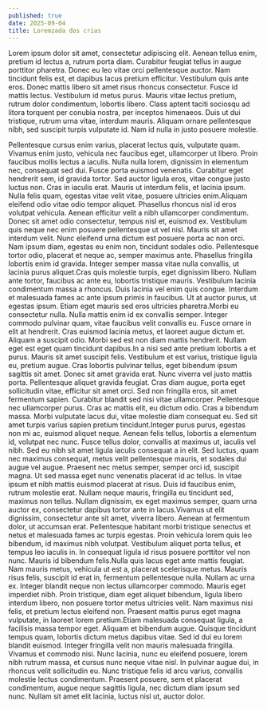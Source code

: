 ```yaml
---
published: true
date: 2025-09-04
title: Loremzada dos crias
---
```

Lorem ipsum dolor sit amet, consectetur adipiscing elit. Aenean tellus enim, pretium id lectus a, rutrum porta diam. Curabitur feugiat tellus in augue porttitor pharetra. Donec eu leo vitae orci pellentesque auctor. Nam tincidunt felis est, et dapibus lacus pretium efficitur. Vestibulum quis ante eros. Donec mattis libero sit amet risus rhoncus consectetur. Fusce id mattis lectus. Vestibulum id metus purus. Mauris vitae lectus pretium, rutrum dolor condimentum, lobortis libero. Class aptent taciti sociosqu ad litora torquent per conubia nostra, per inceptos himenaeos. Duis ut dui tristique, rutrum urna vitae, interdum mauris. Aliquam ornare pellentesque nibh, sed suscipit turpis vulputate id. Nam id nulla in justo posuere molestie.

Pellentesque cursus enim varius, placerat lectus quis, vulputate quam. Vivamus enim justo, vehicula nec faucibus eget, ullamcorper ut libero. Proin faucibus mollis lectus a iaculis. Nulla nulla lorem, dignissim in elementum nec, consequat sed dui. Fusce porta euismod venenatis. Curabitur eget hendrerit sem, id gravida tortor. Sed auctor ligula eros, vitae congue justo luctus non. Cras in iaculis erat. Mauris ut interdum felis, et lacinia ipsum. Nulla felis quam, egestas vitae velit vitae, posuere ultricies enim.Aliquam eleifend odio vitae odio tempor aliquet. Phasellus rhoncus nisl id eros volutpat vehicula. Aenean efficitur velit a nibh ullamcorper condimentum. Donec sit amet odio consectetur, tempus nisl et, euismod ex. Vestibulum quis neque nec enim posuere pellentesque ut vel nisl. Mauris sit amet interdum velit. Nunc eleifend urna dictum est posuere porta ac non orci. Nam ipsum diam, egestas eu enim non, tincidunt sodales odio. Pellentesque tortor odio, placerat et neque ac, semper maximus ante. Phasellus fringilla lobortis enim id gravida. Integer semper massa vitae nulla convallis, ut lacinia purus aliquet.Cras quis molestie turpis, eget dignissim libero. Nullam ante tortor, faucibus ac ante eu, lobortis tristique mauris. Vestibulum lacinia condimentum massa a rhoncus. Duis lacinia vel enim quis congue. Interdum et malesuada fames ac ante ipsum primis in faucibus. Ut at auctor purus, ut egestas ipsum. Etiam eget mauris sed eros ultricies pharetra.Morbi eu consectetur nulla. Nulla mattis enim id ex convallis semper. Integer commodo pulvinar quam, vitae faucibus velit convallis eu. Fusce ornare in elit at hendrerit. Cras euismod lacinia metus, et laoreet augue dictum et. Aliquam a suscipit odio. Morbi sed est non diam mattis hendrerit. Nullam eget est eget quam tincidunt dapibus.In a nisi sed ante pretium lobortis a et purus. Mauris sit amet suscipit felis. Vestibulum et est varius, tristique ligula eu, pretium augue. Cras lobortis pulvinar tellus, eget bibendum ipsum sagittis sit amet. Donec sit amet gravida erat. Nunc viverra vel justo mattis porta. Pellentesque aliquet gravida feugiat. Cras diam augue, porta eget sollicitudin vitae, efficitur sit amet orci. Sed non fringilla eros, sit amet fermentum sapien. Curabitur blandit sed nisi vitae ullamcorper. Pellentesque nec ullamcorper purus. Cras ac mattis elit, eu dictum odio. Cras a bibendum massa. Morbi vulputate lacus dui, vitae molestie diam consequat eu. Sed sit amet turpis varius sapien pretium tincidunt.Integer purus purus, egestas non mi ac, euismod aliquet neque. Aenean felis tellus, lobortis a elementum id, volutpat nec nunc. Fusce tellus dolor, convallis at maximus ut, iaculis vel nibh. Sed eu nibh sit amet ligula iaculis consequat a in elit. Sed luctus, quam nec maximus consequat, metus velit pellentesque mauris, et sodales dui augue vel augue. Praesent nec metus semper, semper orci id, suscipit magna. Ut sed massa eget nunc venenatis placerat id ac tellus. In vitae ipsum et nibh mattis euismod placerat at risus. Duis id faucibus enim, rutrum molestie erat. Nullam neque mauris, fringilla eu tincidunt sed, maximus non tellus. Nullam dignissim, ex eget maximus semper, quam urna auctor ex, consectetur dapibus tortor ante in lacus.Vivamus ut elit dignissim, consectetur ante sit amet, viverra libero. Aenean at fermentum dolor, ut accumsan erat. Pellentesque habitant morbi tristique senectus et netus et malesuada fames ac turpis egestas. Proin vehicula lorem quis leo bibendum, id maximus nibh volutpat. Vestibulum aliquet porta tellus, et tempus leo iaculis in. In consequat ligula id risus posuere porttitor vel non nunc. Mauris id bibendum felis.Nulla quis lacus eget ante mattis feugiat. Nam mauris metus, vehicula ut est a, placerat scelerisque metus. Mauris risus felis, suscipit id erat in, fermentum pellentesque nulla. Nullam ac urna ex. Integer blandit neque non lectus ullamcorper commodo. Mauris eget imperdiet nibh. Proin tristique, diam eget aliquet bibendum, ligula libero interdum libero, non posuere tortor metus ultricies velit. Nam maximus nisi felis, et pretium lectus eleifend non. Praesent mattis purus eget magna vulputate, in laoreet lorem pretium.Etiam malesuada consequat ligula, a facilisis massa tempor eget. Aliquam et bibendum augue. Quisque tincidunt tempus quam, lobortis dictum metus dapibus vitae. Sed id dui eu lorem blandit euismod. Integer fringilla velit non mauris malesuada fringilla. Vivamus et commodo nisi. Nunc lacinia, nunc eu eleifend posuere, lorem nibh rutrum massa, et cursus nunc neque vitae nisl. In pulvinar augue dui, in rhoncus velit sollicitudin eu. Nunc tristique felis id arcu varius, convallis molestie lectus condimentum. Praesent posuere, sem et placerat condimentum, augue neque sagittis ligula, nec dictum diam ipsum sed nunc. Nullam sit amet elit lacinia, luctus nisl ut, auctor dolor.